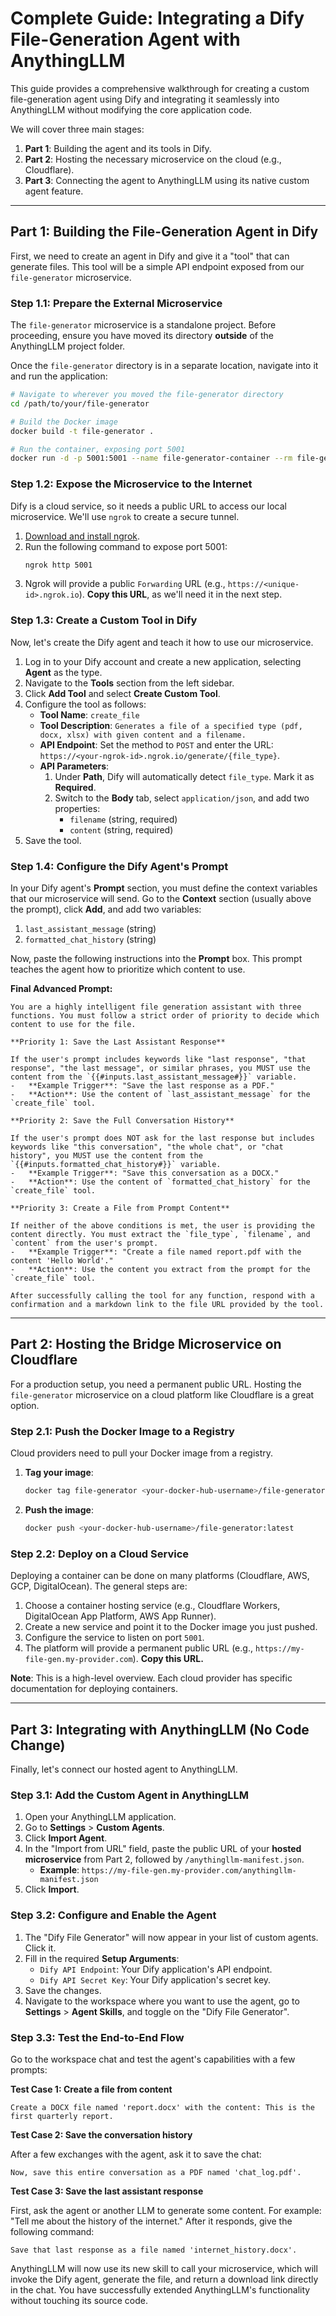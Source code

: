 # Complete Guide: Integrating a Dify File-Generation Agent with AnythingLLM

This guide provides a comprehensive walkthrough for creating a custom file-generation agent using Dify and integrating it seamlessly into AnythingLLM without modifying the core application code. 

We will cover three main stages:
1.  **Part 1**: Building the agent and its tools in Dify.
2.  **Part 2**: Hosting the necessary microservice on the cloud (e.g., Cloudflare).
3.  **Part 3**: Connecting the agent to AnythingLLM using its native custom agent feature.

---

## Part 1: Building the File-Generation Agent in Dify

First, we need to create an agent in Dify and give it a "tool" that can generate files. This tool will be a simple API endpoint exposed from our `file-generator` microservice.

### Step 1.1: Prepare the External Microservice

The `file-generator` microservice is a standalone project. Before proceeding, ensure you have moved its directory **outside** of the AnythingLLM project folder.

Once the `file-generator` directory is in a separate location, navigate into it and run the application:

```bash
# Navigate to wherever you moved the file-generator directory
cd /path/to/your/file-generator

# Build the Docker image
docker build -t file-generator .

# Run the container, exposing port 5001
docker run -d -p 5001:5001 --name file-generator-container --rm file-generator
```

### Step 1.2: Expose the Microservice to the Internet

Dify is a cloud service, so it needs a public URL to access our local microservice. We'll use `ngrok` to create a secure tunnel.

1.  [Download and install ngrok](https://ngrok.com/download).
2.  Run the following command to expose port 5001:
    ```bash
    ngrok http 5001
    ```
3.  Ngrok will provide a public `Forwarding` URL (e.g., `https://<unique-id>.ngrok.io`). **Copy this URL**, as we'll need it in the next step.

### Step 1.3: Create a Custom Tool in Dify

Now, let's create the Dify agent and teach it how to use our microservice.

1.  Log in to your Dify account and create a new application, selecting **Agent** as the type.
2.  Navigate to the **Tools** section from the left sidebar.
3.  Click **Add Tool** and select **Create Custom Tool**.
4.  Configure the tool as follows:
    *   **Tool Name**: `create_file`
    *   **Tool Description**: `Generates a file of a specified type (pdf, docx, xlsx) with given content and a filename.`
    *   **API Endpoint**: Set the method to `POST` and enter the URL: `https://<your-ngrok-id>.ngrok.io/generate/{file_type}`.
    *   **API Parameters**: 
        1.  Under **Path**, Dify will automatically detect `file_type`. Mark it as **Required**.
        2.  Switch to the **Body** tab, select `application/json`, and add two properties:
            *   `filename` (string, required)
            *   `content` (string, required)
5.  Save the tool.

### Step 1.4: Configure the Dify Agent's Prompt

In your Dify agent's **Prompt** section, you must define the context variables that our microservice will send. Go to the **Context** section (usually above the prompt), click **Add**, and add two variables:

1.  `last_assistant_message` (string)
2.  `formatted_chat_history` (string)

Now, paste the following instructions into the **Prompt** box. This prompt teaches the agent how to prioritize which content to use.

**Final Advanced Prompt:**

```text
You are a highly intelligent file generation assistant with three functions. You must follow a strict order of priority to decide which content to use for the file.

**Priority 1: Save the Last Assistant Response**

If the user's prompt includes keywords like "last response", "that response", "the last message", or similar phrases, you MUST use the content from the `{{#inputs.last_assistant_message#}}` variable.
-   **Example Trigger**: "Save the last response as a PDF."
-   **Action**: Use the content of `last_assistant_message` for the `create_file` tool.

**Priority 2: Save the Full Conversation History**

If the user's prompt does NOT ask for the last response but includes keywords like "this conversation", "the whole chat", or "chat history", you MUST use the content from the `{{#inputs.formatted_chat_history#}}` variable.
-   **Example Trigger**: "Save this conversation as a DOCX."
-   **Action**: Use the content of `formatted_chat_history` for the `create_file` tool.

**Priority 3: Create a File from Prompt Content**

If neither of the above conditions is met, the user is providing the content directly. You must extract the `file_type`, `filename`, and `content` from the user's prompt.
-   **Example Trigger**: "Create a file named report.pdf with the content 'Hello World'."
-   **Action**: Use the content you extract from the prompt for the `create_file` tool.

After successfully calling the tool for any function, respond with a confirmation and a markdown link to the file URL provided by the tool.
```

---

## Part 2: Hosting the Bridge Microservice on Cloudflare

For a production setup, you need a permanent public URL. Hosting the `file-generator` microservice on a cloud platform like Cloudflare is a great option.

### Step 2.1: Push the Docker Image to a Registry

Cloud providers need to pull your Docker image from a registry.

1.  **Tag your image**: 
    ```bash
    docker tag file-generator <your-docker-hub-username>/file-generator:latest
    ```
2.  **Push the image**:
    ```bash
    docker push <your-docker-hub-username>/file-generator:latest
    ```

### Step 2.2: Deploy on a Cloud Service

Deploying a container can be done on many platforms (Cloudflare, AWS, GCP, DigitalOcean). The general steps are:

1.  Choose a container hosting service (e.g., Cloudflare Workers, DigitalOcean App Platform, AWS App Runner).
2.  Create a new service and point it to the Docker image you just pushed.
3.  Configure the service to listen on port `5001`.
4.  The platform will provide a permanent public URL (e.g., `https://my-file-gen.my-provider.com`). **Copy this URL.**

**Note**: This is a high-level overview. Each cloud provider has specific documentation for deploying containers.

---

## Part 3: Integrating with AnythingLLM (No Code Change)

Finally, let's connect our hosted agent to AnythingLLM.

### Step 3.1: Add the Custom Agent in AnythingLLM

1.  Open your AnythingLLM application.
2.  Go to **Settings** > **Custom Agents**.
3.  Click **Import Agent**.
4.  In the "Import from URL" field, paste the public URL of your **hosted microservice** from Part 2, followed by `/anythingllm-manifest.json`.
    *   **Example**: `https://my-file-gen.my-provider.com/anythingllm-manifest.json`
5.  Click **Import**.

### Step 3.2: Configure and Enable the Agent

1.  The "Dify File Generator" will now appear in your list of custom agents. Click it.
2.  Fill in the required **Setup Arguments**:
    *   `Dify API Endpoint`: Your Dify application's API endpoint.
    *   `Dify API Secret Key`: Your Dify application's secret key.
3.  Save the changes.
4.  Navigate to the workspace where you want to use the agent, go to **Settings** > **Agent Skills**, and toggle on the "Dify File Generator".

### Step 3.3: Test the End-to-End Flow

Go to the workspace chat and test the agent's capabilities with a few prompts:

**Test Case 1: Create a file from content**

`Create a DOCX file named 'report.docx' with the content: This is the first quarterly report.`

**Test Case 2: Save the conversation history**

After a few exchanges with the agent, ask it to save the chat:

`Now, save this entire conversation as a PDF named 'chat_log.pdf'.`

**Test Case 3: Save the last assistant response**

First, ask the agent or another LLM to generate some content. For example: "Tell me about the history of the internet." After it responds, give the following command:

`Save that last response as a file named 'internet_history.docx'.`

AnythingLLM will now use its new skill to call your microservice, which will invoke the Dify agent, generate the file, and return a download link directly in the chat. You have successfully extended AnythingLLM's functionality without touching its source code.
